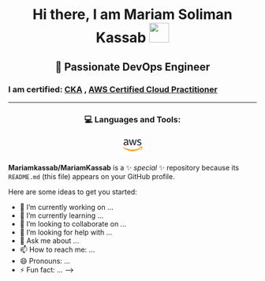 <h1 align="center"> Hi there, I am Mariam Soliman Kassab <img src="https://github.com/TheDudeThatCode/TheDudeThatCode/blob/master/Assets/Hi.gif" width="40" height="40"></img> </h1> 

<h2 align="center"> 💫 Passionate DevOps Engineer </h2>

### I am certified:   [CKA](https://www.credly.com/badges/feee5c82-9163-430f-8754-6428be525356/public_url) , [AWS Certified Cloud Practitioner](https://www.credly.com/badges/f6494659-8fc6-44cc-bb80-a62d9d0268af/public_url)

---
<h3 align="center"> 💻 Languages and Tools:</h3>
<p align="center"> <a href="https://aws.amazon.com" target="_blank" rel="noreferrer"> <img src="https://raw.githubusercontent.com/devicons/devicon/master/icons/amazonwebservices/amazonwebservices-original-wordmark.svg" alt="aws" width="40" height="40"/> </a>

**Mariamkassab/MariamKassab** is a ✨ _special_ ✨ repository because its `README.md` (this file) appears on your GitHub profile.

Here are some ideas to get you started:

- 🔭 I’m currently working on ...
- 🌱 I’m currently learning ...
- 👯 I’m looking to collaborate on ...
- 🤔 I’m looking for help with ...
- 💬 Ask me about ...
- 📫 How to reach me: ...
- 😄 Pronouns: ...
- ⚡ Fun fact: ...
-->

